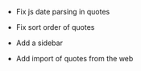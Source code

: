 
* Fix js date parsing in quotes

* Fix sort order of quotes

* Add a sidebar

* Add import of quotes from the web
